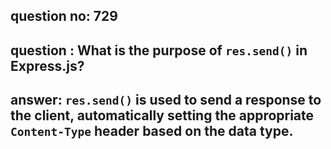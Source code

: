 
      
## question no: 729

## question : What is the purpose of `res.send()` in Express.js?

## answer: `res.send()` is used to send a response to the client, automatically setting the appropriate `Content-Type` header based on the data type.
      